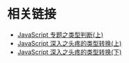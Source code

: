 # 相关链接

-   [JavaScript 专题之类型判断(上)](https://github.com/mqyqingfeng/Blog/issues/28)
-   [JavaScript 深入之头疼的类型转换(上)](https://github.com/mqyqingfeng/Blog/issues/159)
-   [JavaScript 深入之头疼的类型转换(下) ](https://github.com/mqyqingfeng/Blog/issues/164)
